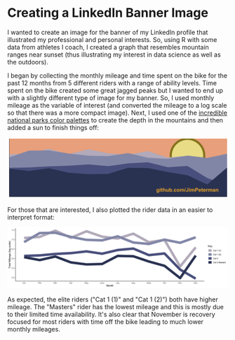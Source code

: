 # Creating a LinkedIn Banner Image

I wanted to create an image for the banner of my LinkedIn profile that illustrated my professional and personal interests. So, using R with some data from athletes I coach, I created a graph that resembles mountain ranges near sunset (thus illustrating my interest in data science as well as the outdoors).

I began by collecting the monthly mileage and time spent on the bike for the past 12 months from 5 different riders with a range of ability levels. Time spent on the bike created some great jagged peaks but I wanted to end up with a slightly different type of image for my banner. So, I used monthly mileage as the variable of interest (and converted the mileage to a log scale so that there was a more compact image). Next, I used one of the [incredible national parks color palettes](https://github.com/kevinsblake/NatParksPalettes) to create the depth in the mountains and then added a sun to finish things off:

![banner_plot](banner_plot.png)

For those that are interested, I also plotted the rider data in an easier to interpret format:

![data_plot](data_plot.png)

As expected, the elite riders ("Cat 1 (1)" and "Cat 1 (2)") both have higher mileage. The "Masters" rider has the lowest mileage and this is mostly due to their limited time availability. It's also clear that November is recovery focused for most riders with time off the bike leading to much lower monthly mileages. 

